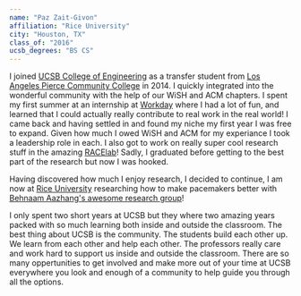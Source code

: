```yaml
---
name: "Paz Zait-Givon"
affiliation: "Rice University"
city: "Houston, TX"
class_of: "2016"
ucsb_degrees: "BS CS"
---
```


I joined [UCSB College of Engineering](https://engineering.ucsb.edu/) as a transfer student from [Los Angeles Pierce Community College](https://www.piercecollege.edu/) in 2014. I quickly integrated into the wonderful community with the help of our WiSH and ACM chapters.
I spent my first summer at an internship at [Workday](https://www.workday.com/) where I had a lot of fun, and learned that I could actually really contribute to real work in the real world! 
I came back and having settled in and found my niche my first year I was free to expand. Given how much I owed WiSH and ACM for my experiance I took a leadership role in each.
I also got to work on really super cool research stuff in the amazing [RACElab](http://www.cs.ucsb.edu/~ckrintz/racelab.html)! Sadly, I graduated before getting to the best part of the research but now I was hooked.

Having discovered how much I enjoy research, I decided to continue, I am now at [Rice University](http://www.rice.edu/) researching how to make pacemakers better with [Behnaam Aazhang's awesome research group](http://aaz.rice.edu/students/)!

I only spent two short years at UCSB but they where two amazing years packed with so much learning both inside and outside the classroom. The best thing about UCSB is the community. The students build each other up. We learn from each other and help each other. 
The professors really care and work hard to support us inside and outside the classroom. There are so many oppertunities to get involved and make more out of your time at UCSB everywhere you look and enough of a community to help guide you through all the options.
